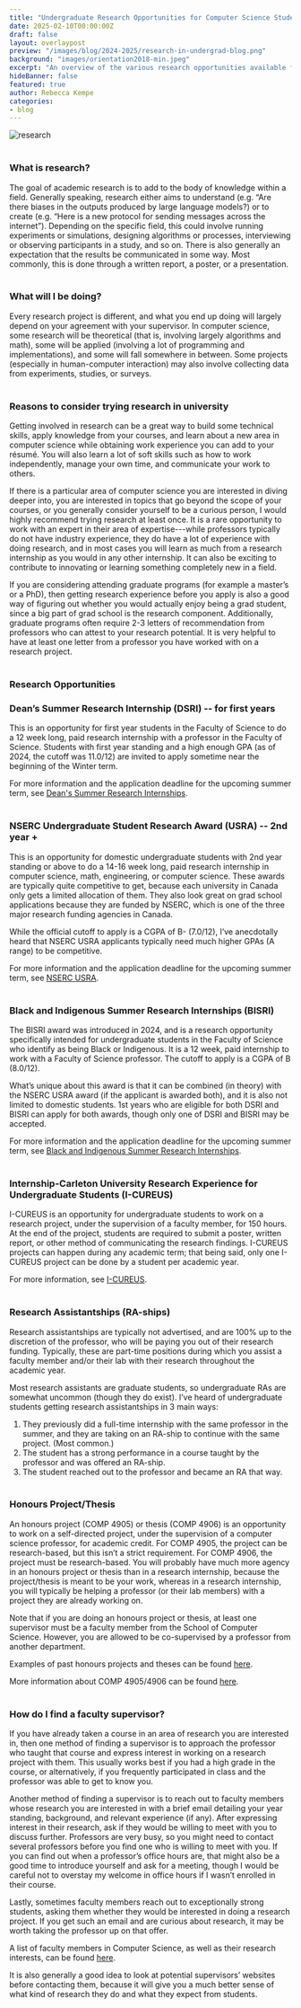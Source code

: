 ```yaml
---
title: "Undergraduate Research Opportunities for Computer Science Students"
date: 2025-02-10T00:00:00Z
draft: false
layout: overlaypost
preview: "/images/blog/2024-2025/research-in-undergrad-blog.png"
background: "images/orientation2018-min.jpeg"
excerpt: "An overview of the various research opportunities available for undergradute CS students at Carleton."
hideBanner: false
featured: true
author: Rebecca Kempe
categories:
- blog
---
```


![research](/images/blog/2024-2025/research-in-undergrad-blog.png)
</br></br>

### What is research?
The goal of academic research is to add to the body of knowledge within a field. Generally speaking, research either aims to understand (e.g. “Are there biases in the outputs produced by large language models?) or to create (e.g. “Here is a new protocol for sending messages across the internet”). Depending on the specific field, this could involve running experiments or simulations, designing algorithms or processes, interviewing or observing participants in a study, and so on. There is also generally an expectation that the results be communicated in some way. Most commonly, this is done through a written report, a poster, or a presentation.
</br></br>

### What will I be doing?
Every research project is different, and what you end up doing will largely depend on your agreement with your supervisor. In computer science, some research will be theoretical (that is, involving largely algorithms and math), some will be applied (involving a lot of programming and implementations), and some will fall somewhere in between. Some projects (especially in human-computer interaction) may also involve collecting data from experiments, studies, or surveys.
</br></br>

### Reasons to consider trying research in university
Getting involved in research can be a great way to build some technical skills, apply knowledge from your courses, and learn about a new area in computer science while obtaining work experience you can add to your résumé. You will also learn a lot of soft skills such as how to work independently, manage your own time, and communicate your work to others.

If there is a particular area of computer science you are interested in diving deeper into, you are interested in topics that go beyond the scope of your courses, or you generally consider yourself to be a curious person, I would highly recommend trying research at least once. It is a rare opportunity to work with an expert in their area of expertise---while professors typically do not have industry experience, they do have a lot of experience with doing research, and in most cases you will learn as much from a research internship as you would in any other internship. It can also be exciting to contribute to innovating or learning something completely new in a field.

If you are considering attending graduate programs (for example a master’s or a PhD), then getting research experience before you apply is also a good way of figuring out whether you would actually enjoy being a grad student, since a big part of grad school is the research component. Additionally, graduate programs often require 2-3 letters of recommendation from professors who can attest to your research potential. It is very helpful to have at least one letter from a professor you have worked with on a research project.
</br></br>

### Research Opportunities 

### Dean’s Summer Research Internship (DSRI) -- for first years
This is an opportunity for first year students in the Faculty of Science to do a 12 week long, paid research internship with a professor in the Faculty of Science. Students with first year standing and a high enough GPA (as of 2024, the cutoff was 11.0/12) are invited to apply sometime near the beginning of the Winter term. 

For more information and the application deadline for the upcoming summer term, see [Dean's Summer Research Internships](https://science.carleton.ca/students/undergraduate-student-summer-research-opportunities/deans-summer-research-internships/).
</br></br>

### NSERC Undergraduate Student Research Award (USRA) -- 2nd year + 
This is an opportunity for domestic undergraduate students with 2nd year standing or above to do a 14-16 week long, paid research internship in computer science, math, engineering, or computer science. These awards are typically quite competitive to get, because each university in Canada only gets a limited allocation of them. They also look great on grad school applications because they are funded by NSERC, which is one of the three major research funding agencies in Canada.

While the official cutoff to apply is a CGPA of B- (7.0/12), I’ve anecdotally heard that NSERC USRA applicants typically need much higher GPAs (A range) to be competitive.

For more information and the application deadline for the upcoming summer term, see [NSERC USRA](https://science.carleton.ca/students/undergraduate-student-summer-research-opportunities/undergraduate-research-awards-program/).
</br></br>

### Black and Indigenous Summer Research Internships (BISRI) 
The BISRI award was introduced in 2024, and is a research opportunity specifically intended for undergraduate students in the Faculty of Science who identify as being Black or Indigenous. It is a 12 week, paid internship to work with a Faculty of Science professor. The cutoff to apply is a CGPA of B (8.0/12).

What’s unique about this award is that it can be combined (in theory) with the NSERC USRA award (if the applicant is awarded both), and it is also not limited to domestic students. 1st years who are eligible for both DSRI and BISRI can apply for both awards, though only one of DSRI and BISRI may be accepted.

For more information and the application deadline for the upcoming summer term, see [Black and Indigenous Summer Research Internships](https://science.carleton.ca/students/undergraduate-student-summer-research-opportunities/black-and-indigenous-summer-research-internships/).
</br></br>

### Internship-Carleton University Research Experience for Undergraduate Students (I-CUREUS) 
I-CUREUS is an opportunity for undergraduate students to work on a research project, under the supervision of a faculty member, for 150 hours. At the end of the project, students are required to submit a poster, written report, or other method of communicating the research findings. I-CUREUS projects can happen during any academic term; that being said, only one I-CUREUS project can be done by a student per academic year.

For more information, see [I-CUREUS](https://carleton.ca/tls/future-learning-lab/i-cureus/).
</br></br>

### Research Assistantships (RA-ships)
Research assistantships are typically not advertised, and are 100% up to the discretion of the professor, who will be paying you out of their research funding. Typically, these are part-time positions during which you assist a faculty member and/or their lab with their research throughout the academic year. 

Most research assistants are graduate students, so undergraduate RAs are somewhat uncommon (though they do exist). I’ve heard of undergraduate students getting research assistantships in 3 main ways:
1. They previously did a full-time internship with the same professor in the summer, and they are taking on an RA-ship to continue with the same project. (Most common.)
2. The student has a strong performance in a course taught by the professor and was offered an RA-ship.
3. The student reached out to the professor and became an RA that way.
</br></br>

### Honours Project/Thesis
An honours project (COMP 4905) or thesis (COMP 4906) is an opportunity to work on a self-directed project, under the supervision of a computer science professor, for academic credit. For COMP 4905, the project can be research-based, but this isn’t a strict requirement. For COMP 4906, the project must be research-based. You will probably have much more agency in an honours project or thesis than in a research internship, because the project/thesis is meant to be your work, whereas in a research internship, you will typically be helping a professor (or their lab members) with a project they are already working on.

Note that if you are doing an honours project or thesis, at least one supervisor must be a faculty member from the School of Computer Science. However, you are allowed to be co-supervised by a professor from another department.

Examples of past honours projects and theses can be found [here](https://report-hub.scs.carleton.ca/).

More information about COMP 4905/4906 can be found [here](https://carleton.ca/scs/current-students/undergraduate-students/honours-project-and-directed-studies/honours-project-faq/).
</br></br>

### How do I find a faculty supervisor?
If you have already taken a course in an area of research you are interested in, then one method of finding a supervisor is to approach the professor who taught that course and express interest in working on a research project with them. This usually works best if you had a high grade in the course, or alternatively, if you frequently participated in class and the professor was able to get to know you.

Another method of finding a supervisor is to reach out to faculty members whose research you are interested in with a brief email detailing your year standing, background, and relevant experience (if any). After expressing interest in their research, ask if they would be willing to meet with you to discuss further. Professors are very busy, so you might need to contact several professors before you find one who is willing to meet with you. If you can find out when a professor’s office hours are, that might also be a good time to introduce yourself and ask for a meeting, though I would be careful not to overstay my welcome in office hours if I wasn’t enrolled in their course.

Lastly, sometimes faculty members reach out to exceptionally strong students, asking them whether they would be interested in doing a research project. If you get such an email and are curious about research, it may be worth taking the professor up on that offer.

A list of faculty members in Computer Science, as well as their research interests, can be found [here](https://carleton.ca/scs/current-students/undergraduate-students/honours-project-and-directed-studies/honours-project-finding-a-supervisor/).

It is also generally a good idea to look at potential supervisors’ websites before contacting them, because it will give you a much better sense of what kind of research they do and what they expect from students.



